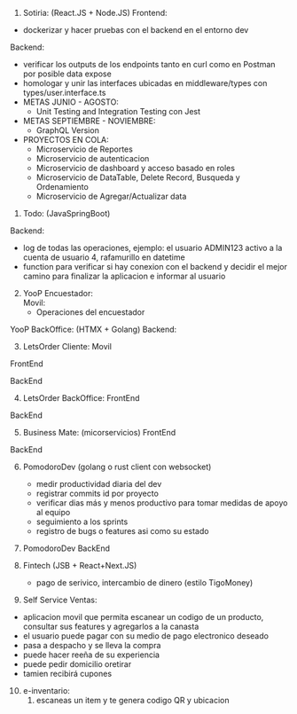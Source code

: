 1. Sotiria: (React.JS + Node.JS)
Frontend: 
- dockerizar y hacer pruebas con el backend en el entorno dev

Backend: 
- verificar los outputs de los endpoints tanto en curl como en Postman por posible data expose
- homologar y unir las interfaces ubicadas en middleware/types con types/user.interface.ts
- METAS JUNIO - AGOSTO:
  * Unit Testing and Integration Testing con Jest
- METAS SEPTIEMBRE - NOVIEMBRE:
  * GraphQL Version
- PROYECTOS EN COLA:
  * Microservicio de Reportes
  * Microservicio de autenticacion
  * Microservicio de dashboard y acceso basado en roles
  * Microservicio de DataTable, Delete Record, Busqueda y Ordenamiento
  * Microservicio de Agregar/Actualizar data
    

1. Todo: (JavaSpringBoot)

Backend:
  - log de todas las operaciones, ejemplo: el usuario ADMIN123 activo a la cuenta de usuario 4, rafamurillo en datetime
  - function para verificar si hay conexion con el backend y decidir el mejor camino para finalizar la aplicacion e informar al usuario
 


  
2. YooP Encuestador:  
  Movil:
   - Operaciones del encuestador
   
  YooP BackOffice: (HTMX + Golang)
  Backend:
  
    
3. LetsOrder Cliente:
  Movil
  
  FrontEnd
  
  BackEnd
  
  
4. LetsOrder BackOffice:
  FrontEnd
  
  BackEnd
  
  
5. Business Mate: (micorservicios)
  FrontEnd
  
  BackEnd
  
6. PomodoroDev (golang o rust client con websocket)
   - medir productividad diaria del dev
   - registrar commits id por proyecto
   - verificar dias más y menos productivo para tomar medidas de apoyo al equipo
   - seguimiento a los sprints
   - registro de bugs o features asi como su estado
   
7. PomodoroDev BackEnd
   
8. Fintech (JSB + React+Next.JS)
    - pago de serivico, intercambio de dinero (estilo TigoMoney)

9. Self Service Ventas:
* aplicacion movil que permita escanear un codigo de un producto, consultar sus features y agregarlos a la canasta
* el usuario puede pagar con su medio de pago electronico deseado
* pasa a despacho y se lleva la compra
* puede hacer reeña de su experiencia
* puede pedir domicilio oretirar
* tamien recibirá cupones

10. e-inventario:
	1. escaneas un item y te genera codigo QR y ubicacion
    
  